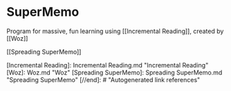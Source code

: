 # SuperMemo

Program for massive, fun learning using [[Incremental Reading]], created by [[Woz]]




[[Spreading SuperMemo]] 

[//begin]: # "Autogenerated link references for markdown compatibility"
[Incremental Reading]: Incremental Reading.md "Incremental Reading"
[Woz]: Woz.md "Woz"
[Spreading SuperMemo]: Spreading SuperMemo.md "Spreading SuperMemo"
[//end]: # "Autogenerated link references" 